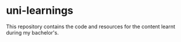 # uni-learnings
This repository contains the code and resources for the content learnt during my bachelor's.
